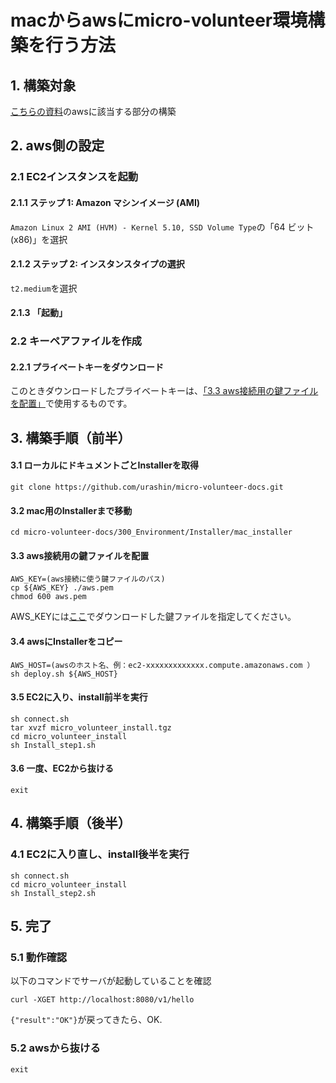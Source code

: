 # macからawsにmicro-volunteer環境構築を行う方法

## 1. 構築対象
[こちらの資料](https://github.com/urashin/micro-volunteer-docs/blob/master/200_SystemDesign/210_SystemConfiguration/micro-volunteer_SystemConfiguration.pdf)のawsに該当する部分の構築

## 2. aws側の設定
### 2.1 EC2インスタンスを起動
#### 2.1.1 ステップ 1: Amazon マシンイメージ (AMI)
```Amazon Linux 2 AMI (HVM) - Kernel 5.10, SSD Volume Type```の「64 ビット (x86)」を選択

#### 2.1.2 ステップ 2: インスタンスタイプの選択 
```t2.medium```を選択

#### 2.1.3 「起動」
### 2.2 キーペアファイルを作成
#### 2.2.1 プライベートキーをダウンロード
このときダウンロードしたプライベートキーは、[「3.3 aws接続用の鍵ファイルを配置」](https://github.com/urashin/micro-volunteer-docs/blob/master/300_Environment/Installer/mac_installer/README.md#33-aws%E6%8E%A5%E7%B6%9A%E7%94%A8%E3%81%AE%E9%8D%B5%E3%83%95%E3%82%A1%E3%82%A4%E3%83%AB%E3%82%92%E9%85%8D%E7%BD%AE)で使用するものです。

## 3. 構築手順（前半）
#### 3.1 ローカルにドキュメントごとInstallerを取得
```
git clone https://github.com/urashin/micro-volunteer-docs.git
```

#### 3.2 mac用のInstallerまで移動
```
cd micro-volunteer-docs/300_Environment/Installer/mac_installer
```

#### 3.3 aws接続用の鍵ファイルを配置
```
AWS_KEY=(aws接続に使う鍵ファイルのパス)
cp ${AWS_KEY} ./aws.pem
chmod 600 aws.pem
```
AWS_KEYには[ここ](https://github.com/urashin/micro-volunteer-docs/blob/master/300_Environment/Installer/mac_installer/README.md#22-%E3%82%AD%E3%83%BC%E3%83%9A%E3%82%A2%E3%83%95%E3%82%A1%E3%82%A4%E3%83%AB%E3%82%92%E4%BD%9C%E6%88%90)でダウンロードした鍵ファイルを指定してください。

#### 3.4 awsにInstallerをコピー
```
AWS_HOST=(awsのホスト名、例：ec2-xxxxxxxxxxxxx.compute.amazonaws.com ）
sh deploy.sh ${AWS_HOST}
```

#### 3.5 EC2に入り、install前半を実行
```
sh connect.sh
tar xvzf micro_volunteer_install.tgz
cd micro_volunteer_install
sh Install_step1.sh
```

#### 3.6 一度、EC2から抜ける
```
exit
```


## 4. 構築手順（後半）
### 4.1 EC2に入り直し、install後半を実行
```
sh connect.sh
cd micro_volunteer_install
sh Install_step2.sh
```


## 5. 完了
### 5.1 動作確認
以下のコマンドでサーバが起動していることを確認
```
curl -XGET http://localhost:8080/v1/hello
```
```{"result":"OK"}```が戻ってきたら、OK.
### 5.2 awsから抜ける
```
exit
```
